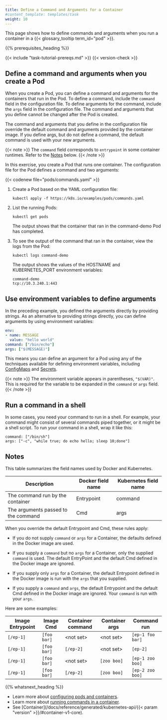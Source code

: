 ```yaml
---
title: Define a Command and Arguments for a Container
#content_template: templates/task
weight: 10
---
```


<!-- overview -->

This page shows how to define commands and arguments when you run a container
in a {{< glossary_tooltip term_id="pod" >}}.




{{% prerequisites_heading %}}

{{< include "task-tutorial-prereqs.md" >}} {{< version-check >}}




<!-- steps -->

## Define a command and arguments when you create a Pod

When you create a Pod, you can define a command and arguments for the
containers that run in the Pod. To define a command, include the `command`
field in the configuration file. To define arguments for the command, include
the `args` field in the configuration file. The command and arguments that
you define cannot be changed after the Pod is created.

The command and arguments that you define in the configuration file
override the default command and arguments provided by the container image.
If you define args, but do not define a command, the default command is used
with your new arguments.

{{< note >}}
The `command` field corresponds to `entrypoint` in some container
runtimes. Refer to the [Notes](#notes) below.
{{< /note >}}

In this exercise, you create a Pod that runs one container. The configuration
file for the Pod defines a command and two arguments:

{{< codenew file="pods/commands.yaml" >}}

1. Create a Pod based on the YAML configuration file:

    ```shell
    kubectl apply -f https://k8s.io/examples/pods/commands.yaml
    ```

1. List the running Pods:

    ```shell
    kubectl get pods
    ```

    The output shows that the container that ran in the command-demo Pod has
    completed.

1. To see the output of the command that ran in the container, view the logs
from the Pod:

    ```shell
    kubectl logs command-demo
    ```

    The output shows the values of the HOSTNAME and KUBERNETES_PORT environment
    variables:

    ```
    command-demo
    tcp://10.3.240.1:443
    ```

## Use environment variables to define arguments

In the preceding example, you defined the arguments directly by
providing strings. As an alternative to providing strings directly,
you can define arguments by using environment variables:

```yaml
env:
- name: MESSAGE
  value: "hello world"
command: ["/bin/echo"]
args: ["$(MESSAGE)"]
```

This means you can define an argument for a Pod using any of
the techniques available for defining environment variables, including
[ConfigMaps](/docs/tasks/configure-pod-container/configure-pod-configmap/)
and
[Secrets](/docs/concepts/configuration/secret/).

{{< note >}}
The environment variable appears in parentheses, `"$(VAR)"`. This is
required for the variable to be expanded in the `command` or `args` field.
{{< /note >}}

## Run a command in a shell

In some cases, you need your command to run in a shell. For example, your
command might consist of several commands piped together, or it might be a shell
script. To run your command in a shell, wrap it like this:

```shell
command: ["/bin/sh"]
args: ["-c", "while true; do echo hello; sleep 10;done"]
```

## Notes

This table summarizes the field names used by Docker and Kubernetes.

|              Description               |    Docker field name   | Kubernetes field name |
|----------------------------------------|------------------------|-----------------------|
|  The command run by the container      |   Entrypoint           |      command          |
|  The arguments passed to the command   |   Cmd                  |      args             |

When you override the default Entrypoint and Cmd, these rules apply:

* If you do not supply `command` or `args` for a Container, the defaults defined
in the Docker image are used.

* If you supply a `command` but no `args` for a Container, only the supplied
`command` is used. The default EntryPoint and the default Cmd defined in the Docker
image are ignored.

* If you supply only `args` for a Container, the default Entrypoint defined in
the Docker image is run with the `args` that you supplied.

* If you supply a `command` and `args`, the default Entrypoint and the default
Cmd defined in the Docker image are ignored. Your `command` is run with your
`args`.

Here are some examples:

| Image Entrypoint   |    Image Cmd     | Container command   |  Container args    |    Command run   |
|--------------------|------------------|---------------------|--------------------|------------------|
|     `[/ep-1]`      |   `[foo bar]`    |   &lt;not set&gt;   |   &lt;not set&gt;  | `[ep-1 foo bar]` |
|     `[/ep-1]`      |   `[foo bar]`    |      `[/ep-2]`      |   &lt;not set&gt;  |     `[ep-2]`     |
|     `[/ep-1]`      |   `[foo bar]`    |   &lt;not set&gt;   |     `[zoo boo]`    | `[ep-1 zoo boo]` |
|     `[/ep-1]`      |   `[foo bar]`    |   `[/ep-2]`         |     `[zoo boo]`    | `[ep-2 zoo boo]` |




{{% whatsnext_heading %}}

* Learn more about [configuring pods and containers](/docs/tasks/).
* Learn more about [running commands in a container](/docs/tasks/debug-application-cluster/get-shell-running-container/).
* See [Container](/docs/reference/generated/kubernetes-api/{{< param "version" >}}/#container-v1-core).




